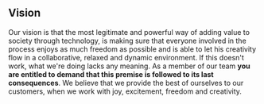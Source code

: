 ## Vision
Our vision is that the most legitimate and powerful way of adding value to society through technology, is making sure that everyone involved in the process enjoys as much freedom as possible and is able to let his creativity flow in a collaborative, relaxed and dynamic environment. If this doesn't work, what we're doing lacks any meaning. As a member of our team **you are entitled to demand that this premise is followed to its last consequences**. We believe that we provide the best of ourselves to our customers, when we work with joy, excitement, freedom and creativity.
